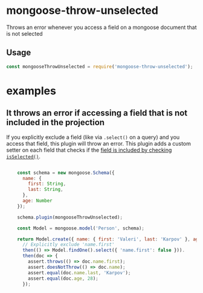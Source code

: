 # mongoose-throw-unselected

Throws an error whenever you access a field on a mongoose document that is not selected

## Usage

```javascript
const mongooseThrowUnselected = require('mongoose-throw-unselected');
```



# examples

## It throws an error if accessing a field that is not included in the projection


If you explicitly exclude a field (like via `.select()` on a query) and you access that
field, this plugin will throw an error. This plugin adds a custom setter on each field that checks
if the [field is included by checking `isSelected()`](http://mongoosejs.com/docs/api.html#document_Document-isSelected).


```javascript

    const schema = new mongoose.Schema({
      name: {
        first: String,
        last: String,
      },
      age: Number
    });

    schema.plugin(mongooseThrowUnselected);

    const Model = mongoose.model('Person', schema);

    return Model.create({ name: { first: 'Valeri', last: 'Karpov' }, age: 28 }).
      // Explicitly exclude 'name.first'
      then(() => Model.findOne().select({ 'name.first': false })).
      then(doc => {
        assert.throws(() => doc.name.first);
        assert.doesNotThrow(() => doc.name);
        assert.equal(doc.name.last, 'Karpov');
        assert.equal(doc.age, 28);
      });
  
```
